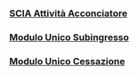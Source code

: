 
### [SCIA Attività Acconciatore ][87ff4a7a]

  [87ff4a7a]: http://www.umbriageo.regione.umbria.it/AccessoUnico/modulistica/03.pdf "vai al modulo"


### [Modulo Unico Subingresso][7cf4384a]

  [7cf4384a]: http://www.umbriageo.regione.umbria.it/AccessoUnico/modulistica/23.pdf "vai al modulo"


### [Modulo Unico Cessazione  ][47441420]

  [47441420]: http://www.umbriageo.regione.umbria.it/AccessoUnico/modulistica/22.pdf "vai al modulo"
